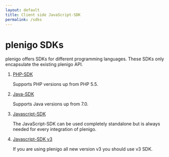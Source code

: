 ```yaml
---
layout: default
title: Client side JavaScript-SDK
permalink: /sdks
---
```


# plenigo SDKs

plenigo offers SDKs for different programming languages. These SDKs only encapsulate the existing plenigo API. 

1. [PHP-SDK](/sdks/php)

   Supports PHP versions up from PHP 5.5.
   
2. [Java-SDK](/sdks/java)

   Supports Java versions up from 7.0.
   
3. [Javascript-SDK](/sdks/javascript)

   The JavaScript-SDK can be used completely standalone but is always needed for every integration of plenigo.
   
4. [Javascript-SDK v3](/sdks/javascript-v3)

   If you are using plenigo all new version v3 you should use v3 SDK.
   
